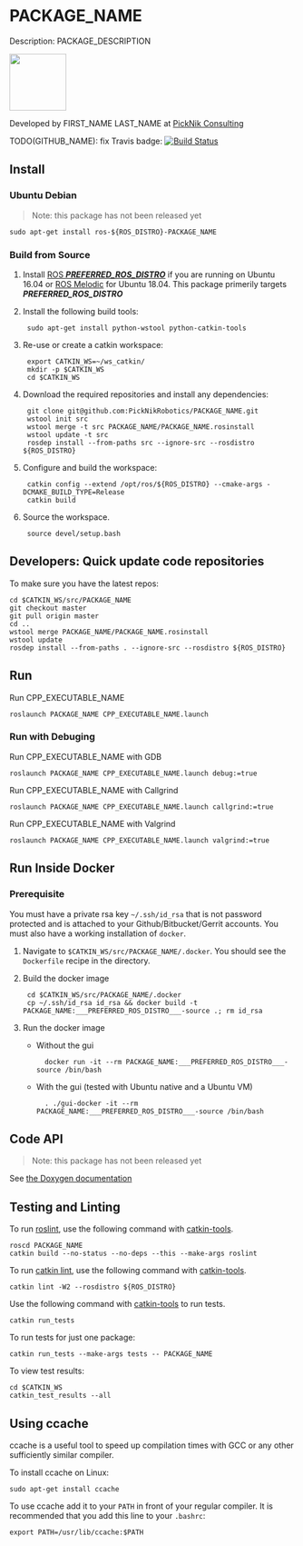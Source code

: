 # PACKAGE_NAME

Description: PACKAGE_DESCRIPTION

<img src="https://picknik.ai/assets/images/logo.jpg" width="100">

Developed by FIRST_NAME LAST_NAME at [PickNik Consulting](http://picknik.ai/)

TODO(GITHUB_NAME): fix Travis badge:
[![Build Status](https://travis-ci.com/PickNikRobotics/PACKAGE_NAME.svg?token=o9hPQnr2kShM9ckDs6J8&branch=master)](https://travis-ci.com/PickNikRobotics/PACKAGE_NAME)

## Install

### Ubuntu Debian

> Note: this package has not been released yet

    sudo apt-get install ros-${ROS_DISTRO}-PACKAGE_NAME

### Build from Source

1. Install [ROS ___PREFERRED_ROS_DISTRO___](http://wiki.ros.org/___PREFERRED_ROS_DISTRO___/Installation/Ubuntu) if you are running on Ubuntu 16.04 or [ROS Melodic](http://wiki.ros.org/melodic/Installation/Ubuntu) for Ubuntu 18.04. This package primerily targets ___PREFERRED_ROS_DISTRO___

1. Install the following build tools:

        sudo apt-get install python-wstool python-catkin-tools

1. Re-use or create a catkin workspace:

        export CATKIN_WS=~/ws_catkin/
        mkdir -p $CATKIN_WS
        cd $CATKIN_WS

1. Download the required repositories and install any dependencies:

        git clone git@github.com:PickNikRobotics/PACKAGE_NAME.git
        wstool init src
        wstool merge -t src PACKAGE_NAME/PACKAGE_NAME.rosinstall
        wstool update -t src
        rosdep install --from-paths src --ignore-src --rosdistro ${ROS_DISTRO}

1. Configure and build the workspace:

        catkin config --extend /opt/ros/${ROS_DISTRO} --cmake-args -DCMAKE_BUILD_TYPE=Release
        catkin build

1. Source the workspace.

        source devel/setup.bash

## Developers: Quick update code repositories

To make sure you have the latest repos:

    cd $CATKIN_WS/src/PACKAGE_NAME
    git checkout master
    git pull origin master
    cd ..
    wstool merge PACKAGE_NAME/PACKAGE_NAME.rosinstall
    wstool update
    rosdep install --from-paths . --ignore-src --rosdistro ${ROS_DISTRO}

## Run

Run CPP_EXECUTABLE_NAME
```
roslaunch PACKAGE_NAME CPP_EXECUTABLE_NAME.launch
```

### Run with Debuging

Run CPP_EXECUTABLE_NAME with GDB
```
roslaunch PACKAGE_NAME CPP_EXECUTABLE_NAME.launch debug:=true
```

Run CPP_EXECUTABLE_NAME with Callgrind
```
roslaunch PACKAGE_NAME CPP_EXECUTABLE_NAME.launch callgrind:=true
```

Run CPP_EXECUTABLE_NAME with Valgrind
```
roslaunch PACKAGE_NAME CPP_EXECUTABLE_NAME.launch valgrind:=true
```

## Run Inside Docker

### Prerequisite

You must have a private rsa key `~/.ssh/id_rsa` that is not password protected and is attached to your Github/Bitbucket/Gerrit accounts.
You must also have a working installation of `docker`.

1. Navigate to `$CATKIN_WS/src/PACKAGE_NAME/.docker`. You should see the `Dockerfile` recipe in the directory.

1. Build the docker image

        cd $CATKIN_WS/src/PACKAGE_NAME/.docker
        cp ~/.ssh/id_rsa id_rsa && docker build -t PACKAGE_NAME:___PREFERRED_ROS_DISTRO___-source .; rm id_rsa

1. Run the docker image

    * Without the gui

            docker run -it --rm PACKAGE_NAME:___PREFERRED_ROS_DISTRO___-source /bin/bash

    * With the gui (tested with Ubuntu native and a Ubuntu VM)

            . ./gui-docker -it --rm PACKAGE_NAME:___PREFERRED_ROS_DISTRO___-source /bin/bash

## Code API

> Note: this package has not been released yet

See [the Doxygen documentation](http://docs.ros.org/___PREFERRED_ROS_DISTRO___/api/PACKAGE_NAME/html/anotated.html)

## Testing and Linting

To run [roslint](http://wiki.ros.org/roslint), use the following command with [catkin-tools](https://catkin-tools.readthedocs.org/).

    roscd PACKAGE_NAME
    catkin build --no-status --no-deps --this --make-args roslint

To run [catkin lint](https://pypi.python.org/pypi/catkin_lint), use the following command with [catkin-tools](https://catkin-tools.readthedocs.org/).

    catkin lint -W2 --rosdistro ${ROS_DISTRO}

Use the following command with [catkin-tools](https://catkin-tools.readthedocs.org/) to run tests.

    catkin run_tests

To run tests for just one package:

    catkin run_tests --make-args tests -- PACKAGE_NAME

To view test results:

    cd $CATKIN_WS
    catkin_test_results --all

## Using ccache

ccache is a useful tool to speed up compilation times with GCC or any other sufficiently similar compiler.

To install ccache on Linux:

    sudo apt-get install ccache

To use ccache add it to your ``PATH`` in front of your regular compiler. It is recommended that you add this line to your `.bashrc`:

    export PATH=/usr/lib/ccache:$PATH